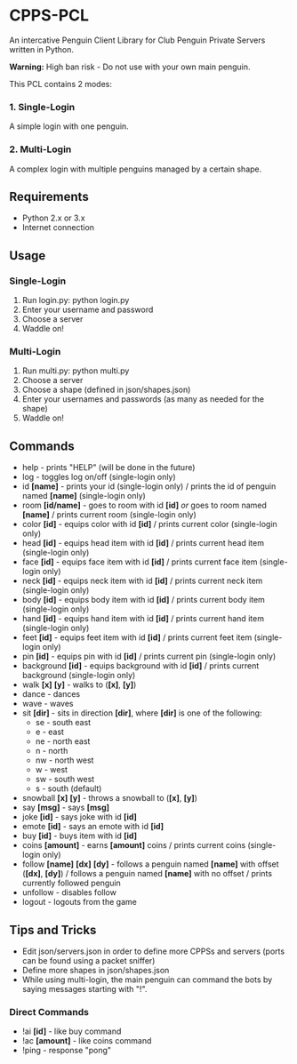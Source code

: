 # CPPS-PCL
An intercative Penguin Client Library for Club Penguin Private Servers written in Python.

**Warning:** High ban risk - Do not use with your own main penguin.

This PCL contains 2 modes:

### 1. Single-Login

A simple login with one penguin.

### 2. Multi-Login

A complex login with multiple penguins managed by a certain shape.

## Requirements
- Python 2.x or 3.x
- Internet connection

## Usage

### Single-Login
1. Run login.py:
	python login.py
2. Enter your username and password
3. Choose a server
4. Waddle on!

### Multi-Login
1. Run multi.py:
	python multi.py
2. Choose a server
3. Choose a shape (defined in json/shapes.json)
4. Enter your usernames and passwords (as many as needed for the shape)
5. Waddle on!

## Commands
- help - prints "HELP" (will be done in the future)
- log - toggles log on/off (single-login only)
- id __[name]__ - prints your id (single-login only) / prints the id of penguin named __[name]__ (single-login only)
- room __[id/name]__ - goes to room with id __[id]__ _or_ goes to room named __[name]__ / prints current room (single-login only)
- color __[id]__ - equips color with id __[id]__ / prints current color (single-login only)
- head __[id]__ - equips head item with id __[id]__ / prints current head item (single-login only)
- face __[id]__ - equips face item with id __[id]__ / prints current face item (single-login only)
- neck __[id]__ - equips neck item with id __[id]__ / prints current neck item (single-login only)
- body __[id]__ - equips body item with id __[id]__ / prints current body item (single-login only)
- hand __[id]__ - equips hand item with id __[id]__ / prints current hand item (single-login only)
- feet __[id]__ - equips feet item with id __[id]__ / prints current feet item (single-login only)
- pin __[id]__ - equips pin with id __[id]__ / prints current pin (single-login only)
- background __[id]__ - equips background with id __[id]__ / prints current background (single-login only)
- walk __[x]__ __[y]__ - walks to (__[x]__, __[y]__)
- dance - dances
- wave - waves
- sit __[dir]__ - sits in direction __[dir]__, where __[dir]__ is one of the following:
  - se - south east
  - e - east
  - ne - north east
  - n - north
  - nw - north west
  - w - west
  - sw - south west
  - s - south (default)
- snowball __[x]__ __[y]__ - throws a snowball to (__[x]__, __[y]__)
- say __[msg]__ - says __[msg]__
- joke __[id]__ - says joke with id __[id]__
- emote __[id]__ - says an emote with id __[id]__
- buy __[id]__ - buys item with id __[id]__
- coins __[amount]__ - earns __[amount]__ coins / prints current coins (single-login only)
- follow __[name]__ __[dx]__ __[dy]__ - follows a penguin named __[name]__ with offset (__[dx]__, __[dy]__) / follows a penguin named __[name]__ with no offset / prints currently followed penguin
- unfollow - disables follow
- logout - logouts from the game

## Tips and Tricks
- Edit json/servers.json in order to define more CPPSs and servers (ports can be found using a packet sniffer)
- Define more shapes in json/shapes.json
- While using multi-login, the main penguin can command the bots by saying messages starting with "!".

### Direct Commands
- !ai __[id]__ - like buy command
- !ac __[amount]__ - like coins command
- !ping - response "pong"
